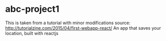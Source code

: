 # abc-project1

This is taken from a tutorial with minor modifications
source:  http://tutorialzine.com/2015/04/first-webapp-react/
An app that saves your location, built with reactjs
